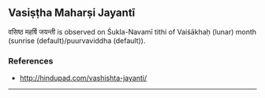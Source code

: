 ## Vasiṣṭha Maharṣi Jayantī
वसिष्ठ महर्षि जयन्ती is observed on Śukla-Navamī tithi of Vaiśākhaḥ (lunar) month (sunrise (default)/puurvaviddha (default)).


### References
* http://hindupad.com/vashishta-jayanti/


---
